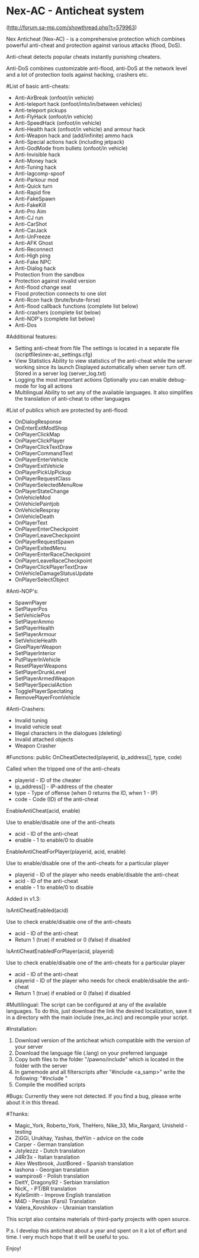 # Nex-AC - Anticheat system
(http://forum.sa-mp.com/showthread.php?t=579963)

Nex Anticheat (Nex-AC) - is a comprehensive protection which combines powerful anti-cheat and protection against various attacks (flood, DoS).

Anti-cheat detects popular cheats instantly punishing cheaters.

Anti-DoS combines customizable anti-flood, anti-DoS at the network level and a lot of protection tools against hacking, crashers etc.

#List of basic anti-cheats:
* Anti-AirBreak (onfoot/in vehicle)
* Anti-teleport hack (onfoot/into/in/between vehicles)
* Anti-teleport pickups
* Anti-FlyHack (onfoot/in vehicle)
* Anti-SpeedHack (onfoot/in vehicle)
* Anti-Health hack (onfoot/in vehicle) and armour hack
* Anti-Weapon hack and (add/infinite) ammo hack
* Anti-Special actions hack (including jetpack)
* Anti-GodMode from bullets (onfoot/in vehicle)
* Anti-Invisible hack
* Anti-Money hack
* Anti-Tuning hack
* Anti-lagcomp-spoof
* Anti-Parkour mod
* Anti-Quick turn
* Anti-Rapid fire
* Anti-FakeSpawn
* Anti-FakeKill
* Anti-Pro Aim
* Anti-CJ run
* Anti-CarShot
* Anti-CarJack
* Anti-UnFreeze
* Anti-AFK Ghost
* Anti-Reconnect
* Anti-High ping
* Anti-Fake NPC
* Anti-Dialog hack
* Protection from the sandbox
* Protection against invalid version
* Anti-flood change seat
* Flood protection connects to one slot
* Anti-Rcon hack (brute/brute-forse)
* Anti-flood callback functions (complete list below)
* Anti-crashers (complete list below)
* Anti-NOP's (complete list below)
* Anti-Dos

#Additional features:
* Setting anti-cheat from file
The settings is located in a separate file (scriptfiles\nex-ac_settings.cfg)
* View Statistics
Ability to view statistics of the anti-cheat while the server working since its launch
Displayed automatically when server turn off. Stored in a server log (server_log.txt)
* Logging the most important actions
Optionally you can enable debug-mode for log all actions
* Multilingual
Ability to set any of the available languages.
It also simplifies the translation of anti-cheat to other languages

#List of publics which are protected by anti-flood:
* OnDialogResponse
* OnEnterExitModShop
* OnPlayerClickMap
* OnPlayerClickPlayer
* OnPlayerClickTextDraw
* OnPlayerCommandText
* OnPlayerEnterVehicle
* OnPlayerExitVehicle
* OnPlayerPickUpPickup
* OnPlayerRequestClass
* OnPlayerSelectedMenuRow
* OnPlayerStateChange
* OnVehicleMod
* OnVehiclePaintjob
* OnVehicleRespray
* OnVehicleDeath
* OnPlayerText
* OnPlayerEnterCheckpoint
* OnPlayerLeaveCheckpoint
* OnPlayerRequestSpawn
* OnPlayerExitedMenu
* OnPlayerEnterRaceCheckpoint
* OnPlayerLeaveRaceCheckpoint
* OnPlayerClickPlayerTextDraw
* OnVehicleDamageStatusUpdate
* OnPlayerSelectObject

#Anti-NOP's:
* SpawnPlayer
* SetPlayerPos
* SetVehiclePos
* SetPlayerAmmo
* SetPlayerHealth
* SetPlayerArmour
* SetVehicleHealth
* GivePlayerWeapon
* SetPlayerInterior
* PutPlayerInVehicle
* ResetPlayerWeapons
* SetPlayerDrunkLevel
* SetPlayerArmedWeapon
* SetPlayerSpecialAction
* TogglePlayerSpectating
* RemovePlayerFromVehicle

#Anti-Crashers:
* Invalid tuning
* Invalid vehicle seat
* Illegal characters in the dialogues (deleting)
* Invalid attached objects
* Weapon Crasher

#Functions:
public OnCheatDetected(playerid, ip_address[], type, code)

  Called when the tripped one of the anti-cheats
  * playerid - ID of the cheater
  * ip_address[] - IP-address of the cheater
  * type - Type of offense (when 0 returns the ID, when 1 - IP)
  * code - Code (ID) of the anti-cheat

EnableAntiCheat(acid, enable)

  Use to enable/disable one of the anti-cheats
  * acid - ID of the anti-cheat
  * enable - 1 to enable/0 to disable

EnableAntiCheatForPlayer(playerid, acid, enable)

  Use to enable/disable one of the anti-cheats for a particular player
  * playerid - ID of the player who needs enable/disable the anti-cheat
  * acid - ID of the anti-cheat
  * enable - 1 to enable/0 to disable


Added in v1.3:

IsAntiCheatEnabled(acid)

 Use to check enable/disable one of the anti-cheats
* acid - ID of the anti-cheat
* Return 1 (true) if enabled or 0 (false) if disabled

IsAntiCheatEnabledForPlayer(acid, playerid)

 Use to check enable/disable one of the anti-cheats for a particular player
* acid - ID of the anti-cheat
* playerid - ID of the player who needs for check enable/disable the anti-cheat
* Return 1 (true) if enabled or 0 (false) if disabled

#Multilingual:
The script can be configured at any of the available languages. To do this, just download the link the desired localization, save it in a directory with the main include (nex_ac.inc) and recompile your script.

#Installation:
1. Download version of the anticheat which compatible with the version of your server
2. Download the language file (.lang) on your preferred language
3. Copy both files to the folder "/pawno/include" which is located in the folder with the server
4. In gamemode and all filterscripts after "#include <a_samp>" write the following: "#include <nex-ac>"
5. Compile the modified scripts

#Bugs:
Currently they were not detected. If you find a bug, please write about it in this thread.

#Thanks:
* Magic_York, Roberto_York, TheHero, Nike_33, Mix_Rargard, Unisheld - testing
* ZiGGi, Urukhay, Yashas, theYiin - advice on the code
* Carper - German translation
* Jstylezzz - Dutch translation
* J4Rr3x - Italian translation
* Alex Westbrook, JustBored - Spanish translation
* lashona - Georgian translation
* wampiros6 - Polish translation
* DeitY, Dragony92 - Serbian translation
* NicK_ - PT/BR translation
* KyleSmith - Improve English translation
* M4D - Persian (Farsi) Translation
* Valera_Kovshikov - Ukrainian translation

This script also contains materials of third-party projects with open source.

P.s. I develop this anticheat about a year and spent on it a lot of effort and time. I very much hope that it will be useful to you.

Enjoy!

